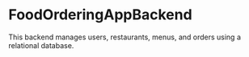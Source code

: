 # FoodOrderingAppBackend
This backend manages users, restaurants, menus, and orders using a relational database.
